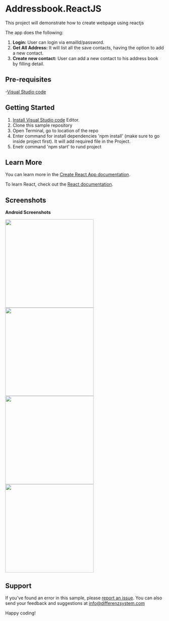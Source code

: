 # Addressbook.ReactJS
This project will demonstrate how to create webpage using reactjs 

The app does the following:
1. **Login:** User can login via emailId/password. 
2. **Get All Address:** It will list all the save contacts, having the option to add a new contact.
3. **Create new contact:** User can add a new contact to his address book by filling detail.

## Pre-requisites
-[Visual Studio code](https://code.visualstudio.com/)


## Getting Started
1. [Install Visual Studio code](https://code.visualstudio.com/) Editor.
2. Clone this sample repository 
3. Open Terminal, go to location of the repo
4. Enter command for install dependencies 'npm install' (make sure to go inside project first). It will add required file in the Project.
5. Enetr command 'npm start' to rund project 

## Learn More

You can learn more in the [Create React App documentation](https://facebook.github.io/create-react-app/docs/getting-started).

To learn React, check out the [React documentation](https://reactjs.org/).

## Screenshots

**Android Screenshots**

<img src="https://github.com/differenz-system/Addressbook.NativeScript/blob/master/public/screenshots/login.PNG" width="280"> <img src="https://github.com/differenz-system/Addressbook.NativeScript/blob/master/app/public/screenshots/Create.PNG" width="280"> <img src="https://github.com/differenz-system/Addressbook.NativeScript/blob/master/app/public/screenshots/List.PNG" width="280"> <img src="https://github.com/differenz-system/Addressbook.NativeScript/blob/master/app/public/screenshots/Update.PNG" width="280"> 


## Support
If you've found an error in this sample, please [report an issue](https://github.com/differenz-system/Addressbook.NativeScript/issues/new). You can also send your feedback and suggestions at info@differenzsystem.com

Happy coding!